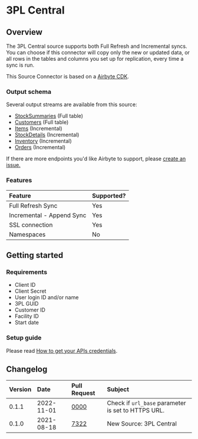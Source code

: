 # 3PL Central

## Overview

The 3PL Central source supports both Full Refresh and Incremental syncs. You can choose if this connector will copy only the new or updated data, or all rows in the tables and columns you set up for replication, every time a sync is run.

This Source Connector is based on a [Airbyte CDK](https://docs.airbyte.io/connector-development/cdk-python).

### Output schema

Several output streams are available from this source:

- [StockSummaries](https://api.3plcentral.com/rels/inventory/stocksummaries) \(Full table\)
- [Customers](https://api.3plcentral.com/rels/customers/customers) \(Full table\)
- [Items](https://api.3plcentral.com/rels/customers/items) \(Incremental\)
- [StockDetails](https://api.3plcentral.com/rels/inventory/stockdetails) \(Incremental\)
- [Inventory](https://api.3plcentral.com/rels/inventory/inventory) \(Incremental\)
- [Orders](https://api.3plcentral.com/rels/orders/orders) \(Incremental\)

If there are more endpoints you'd like Airbyte to support, please [create an issue.](https://github.com/airbytehq/airbyte/issues/new/choose)

### Features

| Feature | Supported? |
| :--- | :--- |
| Full Refresh Sync | Yes |
| Incremental - Append Sync | Yes |
| SSL connection | Yes |
| Namespaces | No |

## Getting started

### Requirements

* Client ID
* Client Secret
* User login ID and/or name
* 3PL GUID
* Customer ID
* Facility ID
* Start date

### Setup guide

Please read [How to get your APIs credentials](https://help.3plcentral.com/hc/en-us/articles/360056546352-Getting-Started-with-Credential-Management).

## Changelog

| Version | Date | Pull Request | Subject |
| :--- | :--- | :--- | :--- |
| 0.1.1 | 2022-11-01 | [0000](https://github.com/airbytehq/airbyte/pull/0000) | Check if `url_base` parameter is set to HTTPS URL. |
| 0.1.0 | 2021-08-18 | [7322](https://github.com/airbytehq/airbyte/pull/7322) | New Source: 3PL Central |

